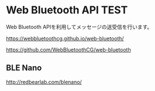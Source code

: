 # Web Bluetooth API TEST

Web Bluetooth APIを利用してメッセージの送受信を行います。

https://webbluetoothcg.github.io/web-bluetooth/

https://github.com/WebBluetoothCG/web-bluetooth

## BLE Nano

http://redbearlab.com/blenano/
